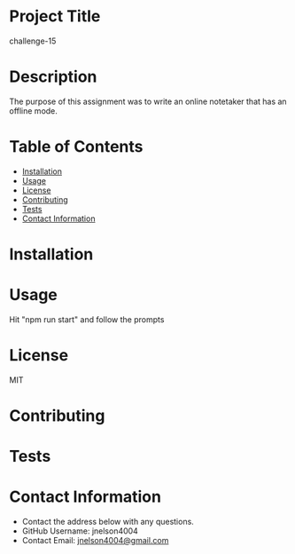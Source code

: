 # Project Title
challenge-15

# Description
The purpose of this assignment was to write an online notetaker that has an offline mode.

# Table of Contents 
* [Installation](#-Installation)
* [Usage](#-Usage)
* [License](#-Installation)
* [Contributing](#-Contributing)
* [Tests](#-Tests)
* [Contact Information](#-Contact-Information)
  
# Installation


# Usage
Hit "npm run start" and follow the prompts

# License 
MIT 

# Contributing 


# Tests


# Contact Information 
* Contact the address below with any questions.
* GitHub Username: jnelson4004
* Contact Email: jnelson4004@gmail.com

